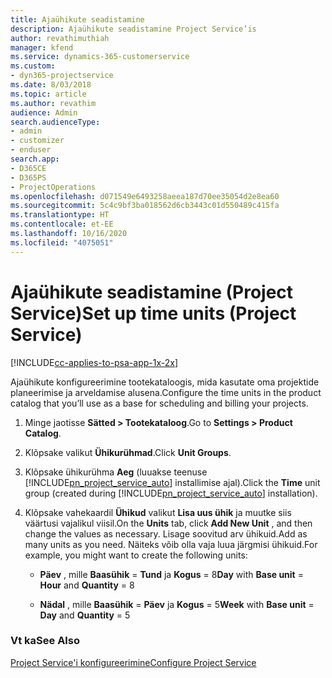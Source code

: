 ```yaml
---
title: Ajaühikute seadistamine
description: Ajaühikute seadistamine Project Service’is
author: revathimuthiah
manager: kfend
ms.service: dynamics-365-customerservice
ms.custom:
- dyn365-projectservice
ms.date: 8/03/2018
ms.topic: article
ms.author: revathim
audience: Admin
search.audienceType:
- admin
- customizer
- enduser
search.app:
- D365CE
- D365PS
- ProjectOperations
ms.openlocfilehash: d071549e6493258aeea187d70ee35054d2e8ea60
ms.sourcegitcommit: 5c4c9bf3ba018562d6cb3443c01d550489c415fa
ms.translationtype: HT
ms.contentlocale: et-EE
ms.lasthandoff: 10/16/2020
ms.locfileid: "4075051"
---
```

# <a name="set-up-time-units-project-service"></a><span data-ttu-id="f2284-103">Ajaühikute seadistamine (Project Service)</span><span class="sxs-lookup"><span data-stu-id="f2284-103">Set up time units (Project Service)</span></span>

[!INCLUDE[cc-applies-to-psa-app-1x-2x](../includes/cc-applies-to-psa-app-1x-2x.md)]

<span data-ttu-id="f2284-104">Ajaühikute konfigureerimine tootekataloogis, mida kasutate oma projektide planeerimise ja arveldamise alusena.</span><span class="sxs-lookup"><span data-stu-id="f2284-104">Configure the time units in the product catalog that you’ll use as a base for scheduling and billing your projects.</span></span>  
  
1. <span data-ttu-id="f2284-105">Minge jaotisse **Sätted > Tootekataloog**.</span><span class="sxs-lookup"><span data-stu-id="f2284-105">Go to **Settings > Product Catalog**.</span></span>  
  
2. <span data-ttu-id="f2284-106">Klõpsake valikut **Ühikurühmad**.</span><span class="sxs-lookup"><span data-stu-id="f2284-106">Click **Unit Groups**.</span></span>  
  
3. <span data-ttu-id="f2284-107">Klõpsake ühikurühma **Aeg** (luuakse teenuse [!INCLUDE[pn_project_service_auto](../includes/pn-project-service-auto.md)] installimise ajal).</span><span class="sxs-lookup"><span data-stu-id="f2284-107">Click the **Time** unit group (created during [!INCLUDE[pn_project_service_auto](../includes/pn-project-service-auto.md)] installation).</span></span>  
  
4. <span data-ttu-id="f2284-108">Klõpsake vahekaardil **Ühikud** valikut **Lisa uus ühik** ja muutke siis väärtusi vajalikul viisil.</span><span class="sxs-lookup"><span data-stu-id="f2284-108">On the **Units** tab, click **Add New Unit** , and then change the values as necessary.</span></span> <span data-ttu-id="f2284-109">Lisage soovitud arv ühikuid.</span><span class="sxs-lookup"><span data-stu-id="f2284-109">Add as many units as you need.</span></span> <span data-ttu-id="f2284-110">Näiteks võib olla vaja luua järgmisi ühikuid.</span><span class="sxs-lookup"><span data-stu-id="f2284-110">For example, you might want to create the following units:</span></span>  
  
   - <span data-ttu-id="f2284-111">**Päev** , mille **Baasühik** = **Tund** ja **Kogus** = 8</span><span class="sxs-lookup"><span data-stu-id="f2284-111">**Day** with **Base unit** = **Hour** and **Quantity** = 8</span></span>  
  
   - <span data-ttu-id="f2284-112">**Nädal** , mille **Baasühik** = **Päev** ja **Kogus** = 5</span><span class="sxs-lookup"><span data-stu-id="f2284-112">**Week** with **Base unit** = **Day** and **Quantity** = 5</span></span>  
  
### <a name="see-also"></a><span data-ttu-id="f2284-113">Vt ka</span><span class="sxs-lookup"><span data-stu-id="f2284-113">See Also</span></span>  
 [<span data-ttu-id="f2284-114">Project Service'i konfigureerimine</span><span class="sxs-lookup"><span data-stu-id="f2284-114">Configure Project Service</span></span>](../psa/configure.md)
